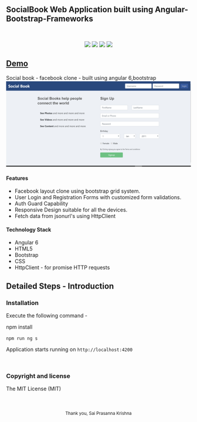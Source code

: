 ## SocialBook Web Application built using Angular-Bootstrap-Frameworks
<br/>
<p align="center">
  <img src="https://img.shields.io/badge/angular-6-green.svg">
  <img src="https://img.shields.io/badge/bootstrap--blue.svg">
  <img src="https://img.shields.io/github/last-commit/google/skia.svg">
  <img src="https://img.shields.io/badge/mit%20-license-brightgreen.svg">
  <br/>
 </p>

## [Demo](https://saiprasannakrishna.github.io/SocialBook/)

Social book - facebook clone - built using angular 6,bootstrap
  <img src="1.png"/>


#### Features
- Facebook layout clone using bootstrap grid system.
- User Login and Registration Forms with customized form validations.
- Auth Guard Capability
- Responsive Design suitable for all the devices.
- Fetch data from jsonurl's using HttpClient

#### Technology Stack

- Angular 6
- HTML5
- Bootstrap
- CSS
- HttpClient - for promise HTTP requests

## Detailed Steps - Introduction

### Installation

Execute the following command -

npm install
```
npm run ng s
```
Application starts running on `http://localhost:4200`

<br/>

### Copyright and license
The MIT License (MIT)


<br/>

<p align="center">
<sub>Thank you, Sai Prasanna Krishna</sub>
</p>
